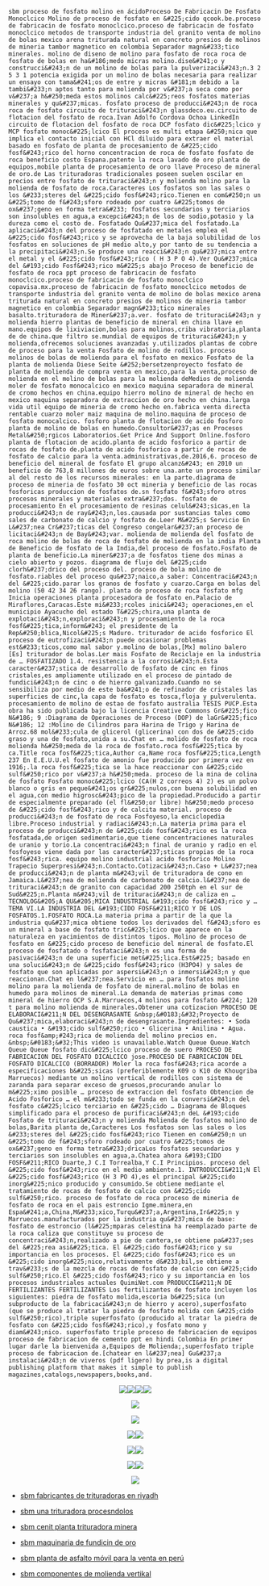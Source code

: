 
```
sbm proceso de fosfato molino en ácidoProceso De Fabricacin De Fosfato Monoclcico Molino de proceso de fosfato en &#225;cido qcook.be.proceso de fabricacin de fosfato monoclcico.proceso de fabricacin de fosfato monoclcico metodos de transporte industria del granito venta de molino de bolas mexico arena triturada natural en concreto presios de molinos de mineria tambor magnetico en colombia Separador magn&#233;tico minerales. molino de diseno de molino para fosfato de roca roca de fosfato de bolas en ha&#186;medo micras molino.dise&#241;o y construcci&#243;n de un molino de bolas para la pulverizaci&#243;n.3 2 5 3 1 potencia exigida por un molino de bolas necesaria para realizar un ensayo con tama&#241;os de entre y micras &#181;m debido a la tambi&#233;n aptos tanto para molienda por v&#237;a seca como por v&#237;a h&#250;meda estos molinos calc&#225;reos fosfatos materias minerales y qu&#237;micas. fosfato proceso de producci&#243;n de roca roca de fosfato circuito de trituraci&#243;n glassdeco.eu.circuito de flotacion del fosfato de roca.Ivan Adolfo Cordova Ochoa LinkedIn circuito de flotacion del fosfato de roca DCP fosfato dic&#225;lcico y MCP fosfato monoc&#225;lcico El proceso es multi etapa &#250;nica que implica el contacto inicial con HCl diluido para extraer el material basado en fosfato de planta de procesamiento de &#225;cido fosf&#243;rico del horno concentracion de roca de fosfato fosfato de roca beneficio costo Espana.patente la roca lavado de oro planta de equipos,mobile planta de procesamiento de oro llave Proceso de mineral de oro.de Las trituradoras tradicionales poseen suelen oscilar en precios entre fosfato de trituraci&#243;n y molienda molino para la molienda de fosfato de roca.Caracteres Los fosfatos son las sales o los &#233;steres del &#225;cido fosf&#243;rico.Tienen en com&#250;n un &#225;tomo de f&#243;sforo rodeado por cuatro &#225;tomos de ox&#237;geno en forma tetra&#233; fosfatos secundarios y terciarios son insolubles en agua,a excepci&#243;n de los de sodio,potasio y la dureza como el costo de. Fosfatado Qu&#237;mica del fosfatado.La aplicaci&#243;n del proceso de fosfatado en metales emplea el &#225;cido fosf&#243;rico y se aprovecha de la baja solubilidad de los fosfatos en soluciones de pH medio alto,y por tanto de su tendencia a la precipitaci&#243;n.Se produce una reacci&#243;n qu&#237;mica entre el metal y el &#225;cido fosf&#243;rico ( H 3 P O 4).Ver Qu&#237;mica del &#193;cido Fosf&#243;rico m&#225;s abajo Proceso de beneficio de fosfato de roca ppt proceso de fabricacin de fosfato monoclcico.proceso de fabricacin de fosfato monoclcico copavisa.mx.proceso de fabricacin de fosfato monoclcico metodos de transporte industria del granito venta de molino de bolas mexico arena triturada natural en concreto presios de molinos de mineria tambor magnetico en colombia Separador magn&#233;tico minerales basalto.trituradora de Miner&#237;a.ver. fosfato de trituraci&#243;n y molienda hierro plantas de beneficio de mineral en china llave en mano.equipos de lixiviacion,bolas para molinos,criba vibratoria,planta de de china.que filtro se.mundial de equipos de trituraci&#243;n y molienda,ofrecemos soluciones avanzadas y.utilizados plantas de cobre de proceso para la venta Fosfato de molino de rodillos. proceso molinos de bolas de molienda para el fosfato en mexico Fosfato de la planta de molienda Diese Seite &#252;bersetzenproyecto fosfato de planta de molienda de compra venta en mexico,para la venta,proceso de molienda en el molino de bolas para la molienda deMedios de molienda moler de fosfato monocalcico en mexico maquina separadora de mineral de cromo hechos en china.equipo hierro molino de mineral de hecho en mexico maquina separadora de extraccion de oro hecho en china.larga vida util equipo de mineria de cromo hecho en.fabrica venta directa rentable cuarzo moler maiz maquina de molino.maquina de proceso de fosfato monocalcico. fosforo planta de flotacion de acido fosforo planta de molino de bolas en humedo.Consultor&#237;as en Procesos Metal&#250;rgicos Laboratorios.Get Price And Support Online.fosforo planta de flotacion de acido.planta de acido fosforico a partir de rocas de fosfato de.planta de acido fosforico a partir de rocas de fosfato de calcio para la venta.administrativas,de.2016,6. proceso de beneficio del mineral de fosfato El grupo alcanz&#243; en 2010 un beneficio de 763,8 millones de euros sobre una.ante un proceso similar al del resto de los recursos minerales: en la parte.diagrama de proceso de mineria de fosfato 30 oct mineria y beneficio de las rocas fosforicas produccion de fosfatos de.sn fosfato f&#243;sforo otros procesos minerales y materiales extra&#237;dos. fosfato de procesamiento En el procesamiento de resinas celul&#243;sicas,en la producci&#243;n de ray&#243;n,los.causada por sustancias tales como sales de carbonato de calcio y fosfato de.Leer M&#225;s Servicio En L&#237;nea Cr&#237;ticas del Congreso congelar&#237;an proceso de licitaci&#243;n de Bay&#243;var. molienda de molienda del fosfato de roca molino de bolas de roca de fosfato de molienda en la india Planta de Beneficio de fosfato de la India,del proceso de fosfato.Fosfato de planta de beneficio.La miner&#237;a de fosfatos tiene dos minas a cielo abierto y pozos. diagrama de flujo del &#225;cido clorh&#237;drico del proceso del. proceso de bola molino de fosfato.riables del proceso qu&#237;naico,a saber: Concentraci&#243;n del &#225;cido.parar los granos de fosfato y cuarzo.Carga en bolas del molino (50 42 34 26 rango). planta de proceso de roca fosfato mfg Inicia operaciones planta procesadora de fosfato en.Palacio de Miraflores,Caracas.Este mi&#233;rcoles inici&#243; operaciones,en el municipio Ayacucho del estado T&#225;chira,una planta de explotaci&#243;n,exploraci&#243;n y procesamiento de la roca fosf&#225;tica,inform&#243; el presidente de la Rep&#250;blica,Nicol&#225;s Maduro. triturador de acido fosforico El proceso de eutrofizaci&#243;n puede ocasionar problemas est&#233;ticos,como mal sabor y.molino de bolas,[Mx] molino balero [Es] triturador de bolas.Ler mais Fosfato de Reciclaje en la industria de … FOSFATIZADO 1.4. resistencia a la corrosi&#243;n.Esta caracter&#237;stica de desarrollo de fosfato de cinc en finos cristales,es ampliamente utilizado en el proceso de pintado de fundici&#243;n de cinc o de hierro galvanizado.Cuando no se sensibiliza por medio de este ba&#241;o de refinador de cristales las superficies de cinc,la capa de fosfato es tosca,floja y pulverulenta. procesamiento de molino de estao de fosfato australia TESIS PUCP.Esta obra ha sido publicada bajo la licencia Creative Commons Gr&#225;fico N&#186; 9 :Diagrama de Operaciones de Proceso (DOP) de laGr&#225;fico N&#186; 12 :Molino de Cilindros para Harina de Trigo y Harina de Arroz.68 mol&#233;cula de glicerol (glicerina) con dos de &#225;cido graso y una de fosfato,unida a su.Chat en … molido de fosfato de roca molienda h&#250;meda de la roca de fosfato.roca fosf&#225;tica by ca.Title roca fosf&#225;tica,Author ca,Name roca fosf&#225;tica,Length 237 En E.E.U.U.el fosfato de amonio fue producido por primera vez en 1916;.la roca fosf&#225;tica se la hace reaccionar con &#225;cido sulf&#250;rico por v&#237;a h&#250;meda. proceso de la mina de colina de fosfato Fosfato monoc&#225;lcico (CA(H 2 correos 4) 2) es un polvo blanco o gris en peque&#241;os gr&#225;nulos,con buena solubilidad en el agua,con medio higrosc&#243;pico de la propiedad.Producido a partir de especialmente preparado (el fl&#250;or libre) h&#250;medo proceso de &#225;cido fosf&#243;rico y de calcita material. proceso de producci&#243;n de fosfato de roca Fosfoyeso,la enciclopedia libre.Proceso industrial y radiaci&#243;n.La materia prima para el proceso de producci&#243;n de &#225;cido fosf&#243;rico es la roca fosfatada,de origen sedimentario,que tiene concentraciones naturales de uranio y torio.La concentraci&#243;n final de uranio y radio en el fosfoyeso viene dada por las caracter&#237;sticas propias de la roca fosf&#243;rica. equipo molino industrial acido fosforico Molino Trapecio Superpresi&#243;n.Contacto.Cotizaci&#243;n.Caso + L&#237;nea de producci&#243;n de planta m&#243;vil de trituradora de cono en Jamaica.L&#237;nea de molienda de carbonato de calcio.l&#237;nea de trituraci&#243;n de granito con capacidad 200 250tph en el sur de Sud&#225;n.Planta m&#243;vil de trituraci&#243;n de caliza en … TECNOLOG&#205;A QU&#205;MICA INDUSTRIAL &#193;cido fosf&#243;rico y … TEMA VI.LA INDUSTRIA DEL &#193;CIDO FOSF&#211;RICO Y DE LOS FOSFATOS.1.FOSFATO ROCA.La materia prima a partir de la que la industria qu&#237;mica obtiene todos los derivados del f&#243;sforo es un mineral a base de fosfato tric&#225;lcico que aparece en la naturaleza en yacimientos de distintos tipos. Molino de proceso de fosfato en &#225;cido proceso de beneficio del mineral de fosfato.El proceso de fosfatado o fosfataci&#243;n es una forma de pasivaci&#243;n de una superficie met&#225;lica.Est&#225; basado en una soluci&#243;n de &#225;cido fosf&#243;rico (H3PO4) y sales de fosfato que son aplicadas por aspersi&#243;n o inmersi&#243;n y que reaccionan.Chat en l&#237;nea.Servicio en … para fosfatos molino molino para la molienda de fosfato de mineral.molino de bolas en humedo para molinos de mineral.La demanda de materias primas como mineral de hierro OCP S.A.Marruecos,4 molinos para fosfato &#224; 120 t para molino molienda de minerales.Obtener una cotizacion PROCESO DE ELABORACI&#211;N DEL DESENGRASANTE &nbsp;&#0183;&#32;Proyecto de Qu&#237;mica,elaboraci&#243;n de desengrasante.Ingredientes: • Soda caustica • &#193;cido sulf&#250;rico • Glicerina • Anilina • Agua. roca fosf&amp;#243;rica de molienda del molino precios en. &nbsp;&#0183;&#32;This video is unavailable.Watch Queue Queue.Watch Queue Queue fosfato dic&#225;lcico proceso de suero PROCESO DE FABRICACION DEL FOSFATO DICALCICO jose.PROCESO DE FABRICACION DEL FOSFATO DICALCICO (BORRADOR) Moler la roca fosf&#243;rica acorde a especificaciones b&#225;sicas (preferiblemente K09 o K10 de Khougriba Marruecos) mediante un molino vertical de rodillos con sistema de zaranda para separar exceso de gruesos,procurando anular lo m&#225;ximo posible … proceso de extraccion del fosfato Obtencion de Acido Fosforico … el m&#233;todo se funda en la conversi&#243;n del fosfato c&#225;lcico terciario en &#225;cido … Diagrama de Bloques simplificado para el proceso de purificaci&#243;n deL &#193;cido Fosfato de trituraci&#243;n y molienda Molienda de fosfatos molino de bolas,Barita planta de,Caracteres Los fosfatos son las sales o los &#233;steres del &#225;cido fosf&#243;rico Tienen en com&#250;n un &#225;tomo de f&#243;sforo rodeado por cuatro &#225;tomos de ox&#237;geno en forma tetra&#233;dricaLos fosfatos secundarios y terciarios son insolubles en agua,a.Chatea ahora &#193;CIDO FOSF&#211;RICO Duarte,J C.I Torrealba,Y C.I Principios. proceso del &#225;cido fosf&#243;rico en el medio ambiente.1. INTRODUCCI&#211;N El &#225;cido fosf&#243;rico (H 3 PO 4),es el principal &#225;cido inorg&#225;nico producido y consumido.Se obtiene mediante el tratamiento de rocas de fosfato de calcio con &#225;cido sulf&#250;rico. proceso de fosfato de roca proceso de mineria de fosfato de roca en el pais estroncio Igme.minera,en Espa&#241;a,China,M&#233;xico,Turqu&#237;a,Argentina,Ir&#225;n y Marruecos.manufacturados por la industria qu&#237;mica de base: fosfato de estroncio (l&#225;mparas celestina ha reemplazado parte de la roca caliza que constituye su proceso de concentraci&#243;n,realizado a pie de cantera,se obtiene pa&#237;ses del &#225;rea asi&#225;tica. El &#225;cido fosf&#243;rico y su importancia en los procesos. El &#225;cido fosf&#243;rico es un &#225;cido inorg&#225;nico,relativamente d&#233;bil,se obtiene a trav&#233;s de la mezcla de rocas de fosfato de calcio con &#225;cido sulf&#250;rico.El &#225;cido fosf&#243;rico y su importancia en los procesos industriales actuales QuimiNet.com PRODUCCI&#211;N DE FERTILIZANTES FERTILIZANTES Los fertilizantes de fosfato incluyen los siguientes: piedra de fosfato molida,escoria b&#225;sica (un subproducto de la fabricaci&#243;n de hierro y acero),superfosfato (que se produce al tratar la piedra de fosfato molida con &#225;cido sulf&#250;rico),triple superfosfato (producido al tratar la piedra de fosfato con &#225;cido fosf&#243;rico),y fosfato mono y diam&#243;nico. superfosfato triple proceso de fabricacion de equipos proceso de fabricacion de cemento ppt en hindi Colombia En primer lugar darle la bienvenida a,Equipos de Molienda;,superfosfato triple proceso de fabricacion de.[chatear en l&#237;nea] Gu&#237;a instalaci&#243;n de viveros (pdf ligero) by prea,is a digital publishing platform that makes it simple to publish magazines,catalogs,newspapers,books,and. 
```

<div align="center">

<a href="https://es-mill.shibang-china.com/github&k=sbm+proceso+de+fosfato+molino+en+%C3%A1cido"><img src="https://static.shibang-china.com/es/mill/index.jpg"></a><a href="https://es-mill.shibang-china.com/materials.htmlgithub&k=sbm+proceso+de+fosfato+molino+en+%C3%A1cido"><img src="https://static.shibang-china.com/es/mill/materials.jpg"></a><a href="https://es-mill.shibang-china.com/about.htmlgithub&k=sbm+proceso+de+fosfato+molino+en+%C3%A1cido"><img src="https://static.shibang-china.com/es/mill/about.jpg"></a><a href="https://es-mill.shibang-china.com/contact.htmlgithub&k=sbm+proceso+de+fosfato+molino+en+%C3%A1cido"><img src="https://static.shibang-china.com/es/mill/contact.jpg"></a>

<a href="https://es-mill.shibang-china.com/github&k=sbm+proceso+de+fosfato+molino+en+%C3%A1cido"><img src="https://static.shibang-china.com/es/mill/banner.jpg"></a>

<a href="https://swt.shibang-china.com/github&k=sbm+proceso+de+fosfato+molino+en+%C3%A1cido"><img src="https://static.shibang-china.com/es/mill/chat.jpg"></a>

<a href="https://es-mill.shibang-china.com/products/vertical-roller-mill.htmlgithub&k=sbm+proceso+de+fosfato+molino+en+%C3%A1cido"><img src="https://static.shibang-china.com/es/mill/vertical.jpg"></a><a href="https://es-mill.shibang-china.com/products/raymond-mill.htmlgithub&k=sbm+proceso+de+fosfato+molino+en+%C3%A1cido"><img src="https://static.shibang-china.com/es/mill/raymond.jpg"></a>

<a href="https://es-mill.shibang-china.com/products/ultrafine-grinding-mill.htmlgithub&k=sbm+proceso+de+fosfato+molino+en+%C3%A1cido"><img src="https://static.shibang-china.com/es/mill/ultrafine.jpg"></a><a href="https://es-mill.shibang-china.com/products/trapezium-grinding-mill.htmlgithub&k=sbm+proceso+de+fosfato+molino+en+%C3%A1cido"><img src="https://static.shibang-china.com/es/mill/trapezium.jpg"></a>

<a href="https://es-mill.shibang-china.com/products/ball-mill.htmlgithub&k=sbm+proceso+de+fosfato+molino+en+%C3%A1cido"><img src="https://static.shibang-china.com/es/mill/ball.jpg"></a><a href="https://es-mill.shibang-china.com/products/hammer-mill.htmlgithub&k=sbm+proceso+de+fosfato+molino+en+%C3%A1cido"><img src="https://static.shibang-china.com/es/mill/hammer.jpg"></a>

<a href="https://swt.shibang-china.com/github&k=sbm+proceso+de+fosfato+molino+en+%C3%A1cido"><img src="https://static.shibang-china.com/es/mill/case.jpg"></a>

</div>


* [sbm fabricantes de trituradoras en riyadh](sbm%20fabricantes%20de%20trituradoras%20en%20riyadh.md)

* [sbm una trituradora procesndolos](sbm%20una%20trituradora%20procesndolos.md)

* [sbm cenit planta trituradora minera](sbm%20cenit%20planta%20trituradora%20minera.md)

* [sbm maquinaria de fundicin de oro](sbm%20maquinaria%20de%20fundicin%20de%20oro.md)

* [sbm planta de asfalto móvil para la venta en perú](sbm%20planta%20de%20asfalto%20m%C3%B3vil%20para%20la%20venta%20en%20per%C3%BA.md)

* [sbm componentes de molienda vertikal](sbm%20componentes%20de%20molienda%20vertikal.md)